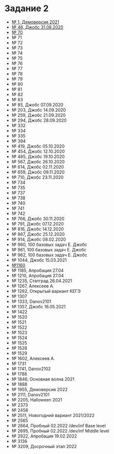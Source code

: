 # Задание 2

* [№ 1, Демоверсия 2021](/02/kompege/1.md)
* [№ 46, Джобс 31.08.2020](/02/kompege/46.md)
* [№ 70](/02/kompege/70.md)
* № 71
* № 72
* № 73
* № 74
* № 75
* № 76
* № 77
* № 78
* № 79
* № 80
* № 81
* № 82
* № 83
* № 85, Джобс 07.09.2020
* № 203, Джобс 14.09.2020
* № 259, Джобс 21.09.2020
* № 294, Джобс 28.09.2020
* № 332
* № 334
* № 335
* № 394
* № 419, Джобс 05.10.2020
* № 454, Джобс 12.10.2020
* № 485, Джобс 19.10.2020
* № 567, Джобс 26.10.2020
* № 614, Джобс 02.11.2020
* № 659, Джобс 09.11.2020
* № 710, Джобс 23.11.2020
* № 734
* № 735
* № 737
* № 738
* № 740
* № 741
* № 742
* № 766, Джобс 30.11.2020
* № 791, Джобс 07.12.2020
* № 816, Джобс 14.12.2020
* № 867, Джобс 25.12.2020
* № 914, Джобс 08.02.2020
* № 960, 100 базовых задач Е. Джобс
* № 961, 100 базовых задач Е. Джобс
* № 962, 100 базовых задач Е. Джобс
* № 1044, Джобс 15.03.2021
* [№1160](/02/kompege/1160.md)
* № 1185, Апробация 27.04
* № 1210, Апробация 27.04
* № 1235, Статград 26.04.2021
* № 1267, Алексеев А.
* № 1282, Открытый вариант КЕГЭ
* № 1307
* № 1333, Danov2101
* № 1357, Джобс 16.05.2021
* № 1422
* № 1520
* № 1521
* № 1522
* № 1523
* № 1524
* № 1525
* № 1528
* № 1529
* № 1602, Алексеев А.
* № 1731
* № 1741, Danov2102
* № 1788
* № 1846, Основная волна 2021
* № 1888
* № 1955, Демоверсия 2022
* № 2111, Danov2101
* № 2205, Halloween 2021
* № 2373
* № 2458
* № 2511, Новогодний вариант 2021/2022
* № 2565
* № 2664, Пробный 02.2022 /dev/inf Base level
* № 2695, Пробный 02.2022 /dev/inf Middle level
* № 2922, Апробация 19.02.2022
* № 3136
* № 3209, Досрочный этап 2022
